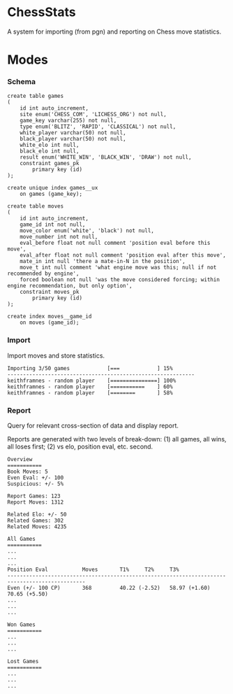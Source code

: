 # ChessStats
A system for importing (from pgn) and reporting on Chess move statistics.

# Modes

### Schema
```
create table games
(
	id int auto_increment,
	site enum('CHESS_COM', 'LICHESS_ORG') not null,
	game_key varchar(255) not null,
	type enum('BLITZ', 'RAPID', 'CLASSICAL') not null,
	white_player varchar(50) not null,
	black_player varchar(50) not null,
	white_elo int null,
	black_elo int null,
  	result enum('WHITE_WIN', 'BLACK_WIN', 'DRAW') not null,
	constraint games_pk
		primary key (id)
);

create unique index games__ux
	on games (game_key);

create table moves
(
	id int auto_increment,
	game_id int not null,
	move_color enum('white', 'black') not null,
	move_number int not null,
	eval_before float not null comment 'position eval before this move',
	eval_after float not null comment 'position eval after this move',
	mate_in int null 'there a mate-in-N in the position',
  	move_t int null comment 'what engine move was this; null if not recommended by engine',
  	forced boolean not null 'was the move considered forcing; within engine recommendation, but only option',
	constraint moves_pk
		primary key (id)
);

create index moves__game_id
    on moves (game_id);
```

### Import
Import moves and store statistics.

```
Importing 3/50 games            [===            ] 15%
------------------------------------------------------------
keithframnes - random player    [===============] 100%
keithframnes - random player    [===========    ] 60%
keithframnes - random player    [========       ] 58%
```

### Report
Query for relevant cross-section of data and display report.

Reports are generated with two levels of break-down: (1) all games, all wins, all loses first; (2) vs elo, position eval, etc. second.

```
Overview
===========
Book Moves: 5
Even Eval: +/- 100
Suspicious: +/- 5%

Report Games: 123
Report Moves: 1312

Related Elo: +/- 50
Related Games: 302
Related Moves: 4235

All Games
===========
...
...
...
Position Eval			Moves		T1%		T2%		T3%
-----------------------------------------------------------------------------------------------
Even (+/- 100 CP)		368        	40.22 (-2.52)	58.97 (+1.60)	70.65 (+5.50)
...
...
...

Won Games
===========
...
...
...

Lost Games
===========
...
...
...
```
